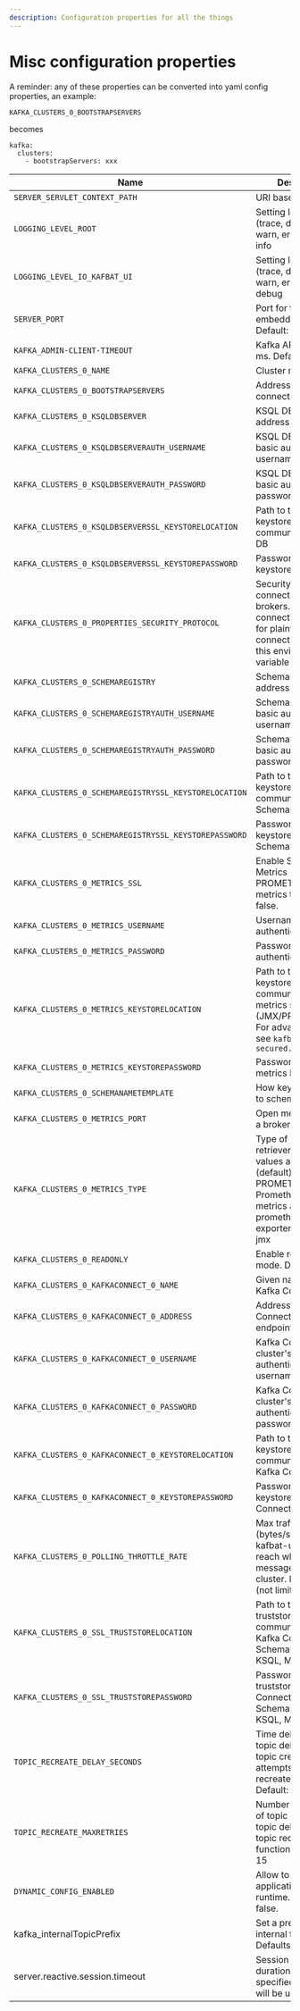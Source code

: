 ```yaml
---
description: Configuration properties for all the things
---
```


# Misc configuration properties

A reminder: any of these properties can be converted into yaml config properties, an example:

`KAFKA_CLUSTERS_0_BOOTSTRAPSERVERS`

becomes

```
kafka:
  clusters:
    - bootstrapServers: xxx
```

| Name                                                  | Description                                                                                                                                                      |
|-------------------------------------------------------|------------------------------------------------------------------------------------------------------------------------------------------------------------------|
| `SERVER_SERVLET_CONTEXT_PATH`                         | URI basePath                                                                                                                                                     |
| `LOGGING_LEVEL_ROOT`                                  | Setting log level (trace, debug, info, warn, error). Default: info                                                                                               |
| `LOGGING_LEVEL_IO_KAFBAT_UI`                          | Setting log level (trace, debug, info, warn, error). Default: debug                                                                                              |
| `SERVER_PORT`                                         | Port for the embedded server. Default: `8080`                                                                                                                    |
| `KAFKA_ADMIN-CLIENT-TIMEOUT`                          | Kafka API timeout in ms. Default: `30000`                                                                                                                        |
| `KAFKA_CLUSTERS_0_NAME`                               | Cluster name                                                                                                                                                     |
| `KAFKA_CLUSTERS_0_BOOTSTRAPSERVERS`                   | Address where to connect                                                                                                                                         |
| `KAFKA_CLUSTERS_0_KSQLDBSERVER`                       | KSQL DB server address                                                                                                                                           |
| `KAFKA_CLUSTERS_0_KSQLDBSERVERAUTH_USERNAME`          | KSQL DB server's basic authentication username                                                                                                                   |
| `KAFKA_CLUSTERS_0_KSQLDBSERVERAUTH_PASSWORD`          | KSQL DB server's basic authentication password                                                                                                                   |
| `KAFKA_CLUSTERS_0_KSQLDBSERVERSSL_KEYSTORELOCATION`   | Path to the JKS keystore to communicate to KSQL DB                                                                                                               |
| `KAFKA_CLUSTERS_0_KSQLDBSERVERSSL_KEYSTOREPASSWORD`   | Password of the JKS keystore for KSQL DB                                                                                                                         |
| `KAFKA_CLUSTERS_0_PROPERTIES_SECURITY_PROTOCOL`       | Security protocol to connect to the brokers. For SSL connection use "SSL", for plaintext connection don't set this environment variable                          |
| `KAFKA_CLUSTERS_0_SCHEMAREGISTRY`                     | SchemaRegistry's address                                                                                                                                         |
| `KAFKA_CLUSTERS_0_SCHEMAREGISTRYAUTH_USERNAME`        | SchemaRegistry's basic authentication username                                                                                                                   |
| `KAFKA_CLUSTERS_0_SCHEMAREGISTRYAUTH_PASSWORD`        | SchemaRegistry's basic authentication password                                                                                                                   |
| `KAFKA_CLUSTERS_0_SCHEMAREGISTRYSSL_KEYSTORELOCATION` | Path to the JKS keystore to communicate to SchemaRegistry                                                                                                        |
| `KAFKA_CLUSTERS_0_SCHEMAREGISTRYSSL_KEYSTOREPASSWORD` | Password of the JKS keystore for SchemaRegistry                                                                                                                  |
| `KAFKA_CLUSTERS_0_METRICS_SSL`                        | Enable SSL for Metrics (for PROMETHEUS metrics type). Default: false.                                                                                            |
| `KAFKA_CLUSTERS_0_METRICS_USERNAME`                   | Username for Metrics authentication                                                                                                                              |
| `KAFKA_CLUSTERS_0_METRICS_PASSWORD`                   | Password for Metrics authentication                                                                                                                              |
| `KAFKA_CLUSTERS_0_METRICS_KEYSTORELOCATION`           | Path to the JKS keystore to communicate to metrics source (JMX/PROMETHEUS). For advanced setup, see `kafbat-ui-jmx-secured.yml`                                  |
| `KAFKA_CLUSTERS_0_METRICS_KEYSTOREPASSWORD`           | Password of the JKS metrics keystore                                                                                                                             |
| `KAFKA_CLUSTERS_0_SCHEMANAMETEMPLATE`                 | How keys are saved to schemaRegistry                                                                                                                             |
| `KAFKA_CLUSTERS_0_METRICS_PORT`                       | Open metrics port of a broker                                                                                                                                    |
| `KAFKA_CLUSTERS_0_METRICS_TYPE`                       | Type of metrics retriever to use. Valid values are JMX (default) or PROMETHEUS. If Prometheus, then metrics are read from prometheus-jmx-exporter instead of jmx |
| `KAFKA_CLUSTERS_0_READONLY`                           | Enable read-only mode. Default: false                                                                                                                            |
| `KAFKA_CLUSTERS_0_KAFKACONNECT_0_NAME`                | Given name for the Kafka Connect cluster                                                                                                                         |
| `KAFKA_CLUSTERS_0_KAFKACONNECT_0_ADDRESS`             | Address of the Kafka Connect service endpoint                                                                                                                    |
| `KAFKA_CLUSTERS_0_KAFKACONNECT_0_USERNAME`            | Kafka Connect cluster's basic authentication username                                                                                                            |
| `KAFKA_CLUSTERS_0_KAFKACONNECT_0_PASSWORD`            | Kafka Connect cluster's basic authentication password                                                                                                            |
| `KAFKA_CLUSTERS_0_KAFKACONNECT_0_KEYSTORELOCATION`    | Path to the JKS keystore to communicate to Kafka Connect                                                                                                         |
| `KAFKA_CLUSTERS_0_KAFKACONNECT_0_KEYSTOREPASSWORD`    | Password of the JKS keystore for Kafka Connect                                                                                                                   |
| `KAFKA_CLUSTERS_0_POLLING_THROTTLE_RATE`              | Max traffic rate (bytes/sec) that kafbat-ui allowed to reach when polling messages from the cluster. Default: 0 (not limited)                                    |
| `KAFKA_CLUSTERS_0_SSL_TRUSTSTORELOCATION`             | Path to the JKS truststore to communicate to Kafka Connect, SchemaRegistry, KSQL, Metrics                                                                        |
| `KAFKA_CLUSTERS_0_SSL_TRUSTSTOREPASSWORD`             | Password of the JKS truststore for Kafka Connect, SchemaRegistry, KSQL, Metrics                                                                                  |
| `TOPIC_RECREATE_DELAY_SECONDS`                        | Time delay between topic deletion and topic creation attempts for topic recreate functionality. Default: 1                                                       |
| `TOPIC_RECREATE_MAXRETRIES`                           | Number of attempts of topic creation after topic deletion for topic recreate functionality. Default: 15                                                          |
| `DYNAMIC_CONFIG_ENABLED`                              | Allow to change application config in runtime. Default: false.                                                                                                   |
| kafka\_internalTopicPrefix                            | Set a prefix for internal topics. Defaults to "\_".                                                                                                              |
| server.reactive.session.timeout                       | Session timeout. If a duration suffix is not specified, seconds will be used.                                                                                    |
